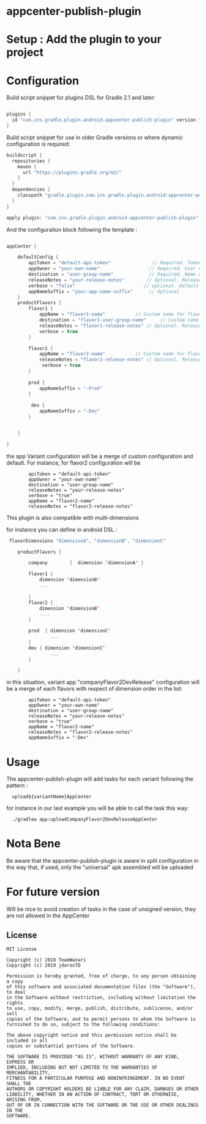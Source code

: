 # appcenter-publish-plugin


# Setup : Add the plugin to your project 

# Configuration
Build script snippet for plugins DSL for Gradle 2.1 and later:
```kotlin

plugins {
  id "com.ins.gradle.plugin.android.appcenter-publish-plugin" version "1.1"
}
```
Build script snippet for use in older Gradle versions or where dynamic configuration is required:
```kotlin
buildscript {
  repositories {
    maven {
      url "https://plugins.gradle.org/m2/"
    }
  }
  dependencies {
    classpath "gradle.plugin.com.ins.gradle.plugin.android:appcenter-publish-plugin:1.1"
  }
}

apply plugin: "com.ins.gradle.plugin.android.appcenter-publish-plugin"


```



And the configuration block following the template :
```kotlin

appCenter {

    defaultConfig {
        apiToken = "default-api-token"               // Required. Token generated on your AppCenter account
        appOwner = "your-own-name"                  // Required. User or Organization name who owns the App on AppCenter
        destination = "user-group-name"             // Required. Name of the Test Group on AppCenter
        releaseNotes = "your-release-notes"        // Optional. Release notes...
        verbose = "false"                         // optional. Default is false
        appNameSuffix = "your-app-name-suffix"      // Optional 
    }
    productFlavors {
        flavor1 {
            appName = "flavor1-name"           // Custom name for flavor 1 app (optional)
            destination = "flavor1-user-group-name"     // Custom name for flavor 1 group of users (optional)
            releaseNotes = "flavor1-release-notes" // Optional. Release notes for flavor1
            verbose = true
        }

        flavor2 {
            appName = "flavor2-name"           // Custom name for flavor 2 app (optional)
            releaseNotes = "flavor2-release-notes" // Optional. Release notes for flavor2
             verbose = true
        }
        
        prod {
            appNameSuffix = "-Prod"
        }
        
         dev {
            appNameSuffix = "-Dev"
        }


    }

}
```

the app Variant configuration will be a merge of custom configuration and default.
For instance, for flavor2 configuration will be

```
        apiToken = "default-api-token"               
        appOwner = "your-own-name"                  
        destination = "user-group-name"             
        releaseNotes = "your-release-notes"       
        verbose = "true"                     
        appName = "flavor2-name"    
        releaseNotes = "flavor2-release-notes" 

```


This plugin is also compatible with multi-dimensions

for instance you can define in android DSL : 

```kotlin
 flavorDimensions "dimensionA", "dimensionB", "dimensionC"

    productFlavors {

        company        {  dimension 'dimensionA' }

        flavor1 {
            dimension 'dimensionB'
            ...
          
        }
        flavor2 {
            dimension 'dimensionB'
            ....
        }

        prod  { dimension 'dimensionC' 
                ...
        }
        dev { dimension 'dimensionC'
                ...
        }

    }

```

in this situation, variant app "companyFlavor2DevRelease" configuration will be a merge of each flavors with respect of dimension order in the list: 

```
        apiToken = "default-api-token"               
        appOwner = "your-own-name"                  
        destination = "user-group-name"             
        releaseNotes = "your-release-notes"       
        verbose = "true"                     
        appName = "flavor2-name"    
        releaseNotes = "flavor2-release-notes" 
        appNameSuffix = "-Dev"

```

# Usage

The appcenter-publish-plugin will add tasks for each variant following the pattern : 

```
  upload${variantName}AppCenter
```

for instance in our last example you will be able to call the task this way: 

```
  ./gradlew app:uploadCompanyFlavor2DevReleaseAppCenter
```

# Nota Bene

Be aware that the appcenter-publish-plugin is aware in split configuration in the way that, if used, only the "universal" apk assembled will be uploaded

# For future version

Will be nice to avoid creation of tasks in the case of unsigned version, they are not allowed in the AppCenter

License
-------
```
MIT License

Copyright (c) 2018 TeamWanari
Copyright (c) 2019 jdarosTD

Permission is hereby granted, free of charge, to any person obtaining a copy
of this software and associated documentation files (the "Software"), to deal
in the Software without restriction, including without limitation the rights
to use, copy, modify, merge, publish, distribute, sublicense, and/or sell
copies of the Software, and to permit persons to whom the Software is
furnished to do so, subject to the following conditions:

The above copyright notice and this permission notice shall be included in all
copies or substantial portions of the Software.

THE SOFTWARE IS PROVIDED "AS IS", WITHOUT WARRANTY OF ANY KIND, EXPRESS OR
IMPLIED, INCLUDING BUT NOT LIMITED TO THE WARRANTIES OF MERCHANTABILITY,
FITNESS FOR A PARTICULAR PURPOSE AND NONINFRINGEMENT. IN NO EVENT SHALL THE
AUTHORS OR COPYRIGHT HOLDERS BE LIABLE FOR ANY CLAIM, DAMAGES OR OTHER
LIABILITY, WHETHER IN AN ACTION OF CONTRACT, TORT OR OTHERWISE, ARISING FROM,
OUT OF OR IN CONNECTION WITH THE SOFTWARE OR THE USE OR OTHER DEALINGS IN THE
SOFTWARE.
```
